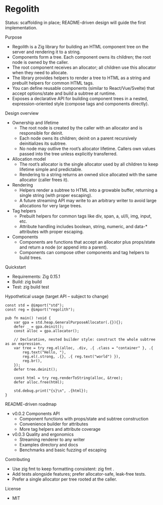 # Regolith

Status: scaffolding in place; README-driven design will guide the first implementation.

Purpose

- Regolith is a Zig library for building an HTML component tree on the server and rendering it to a string.
- Components form a tree. Each component owns its children; the root node is owned by the caller.
- The root component receives an allocator; all children use this allocator when they need to allocate.
- The library provides helpers to render a tree to HTML as a string and prebuilt helpers for common HTML tags.
- You can define reusable components (similar to React/Vue/Svelte) that accept options/state and build a subtree at runtime.
- Exposes a declarative API for building component trees in a nested, expression-oriented style (compose tags and components directly).

Design overview

- Ownership and lifetime
  - The root node is created by the caller with an allocator and is responsible for deinit.
  - Each node owns its children; deinit on a parent recursively deinitializes its subtree.
  - No node may outlive the root’s allocator lifetime. Callers own values passed into the tree unless explicitly transferred.
- Allocation model
  - The root’s allocator is the single allocator used by all children to keep lifetime simple and predictable.
  - Rendering to a string returns an owned slice allocated with the same allocator (caller frees it).
- Rendering
  - Helpers render a subtree to HTML into a growable buffer, returning a single string (with proper escaping).
  - A future streaming API may write to an arbitrary writer to avoid large allocations for very large trees.
- Tag helpers
  - Prebuilt helpers for common tags like div, span, a, ul/li, img, input, etc.
  - Attribute handling includes boolean, string, numeric, and data-\* attributes with proper escaping.
- Components
  - Components are functions that accept an allocator plus props/state and return a node (or append into a parent).
  - Components can compose other components and tag helpers to build trees.

Quickstart

- Requirements: Zig 0.15.1
- Build: zig build
- Test: zig build test

Hypothetical usage (target API – subject to change)

```zig path=null start=null
const std = @import("std");
const reg = @import("regolith");

pub fn main() !void {
    var gpa = std.heap.GeneralPurposeAllocator(.{}){};
    defer _ = gpa.deinit();
    const alloc = gpa.allocator();

    // Declarative, nested builder style: construct the whole subtree as an expression.
    var tree = try reg.el(alloc, .div, .{ .class = "container" }, .{
        reg.text("Hello, "),
        reg.el(.strong, .{}, .{ reg.text("world") }),
        reg.br(),
    });
    defer tree.deinit();

    const html = try reg.renderToString(alloc, &tree);
    defer alloc.free(html);

    std.debug.print("{s}\n", .{html});
}
```

README-driven roadmap

- v0.0.2 Components API
  - Component functions with props/state and subtree construction
  - Convenience builder for attributes
  - More tag helpers and attribute coverage
- v0.0.3 Quality and ergonomics
  - Streaming renderer to any writer
  - Examples directory and docs
  - Benchmarks and basic fuzzing of escaping

Contributing

- Use zig fmt to keep formatting consistent: zig fmt .
- Add tests alongside features; prefer allocator-safe, leak-free tests.
- Prefer a single allocator per tree rooted at the caller.

License

- MIT
